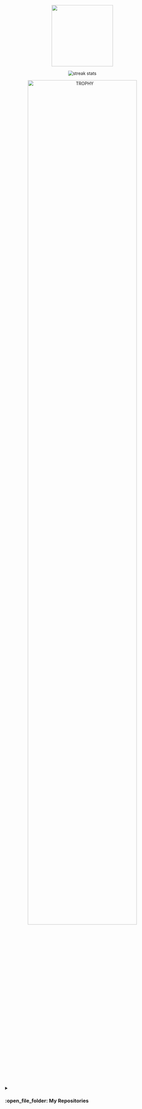   <div align=center>
    <a href="https://github.com/ItzMeHyper/github-readme-stats">
      <img height=200 align="center" src="https://github-readme-stats.vercel.app/api/top-langs/?username=ItzMeHyper&hide=c%23,powershell,Mathematica,Ruby,Objective-C,Objective-C%2b%2b,Cuda&title_color=61dafb&text_color=ffffff&icon_color=61dafb&bg_color=20232a&langs_count=8&layout=compact&border_color=61dafb&hide_border=true&size_weight=0.5&count_weight=0.5" />
    </a>


   <img align="center"
                src="https://github-readme-streak-stats.herokuapp.com/?user=ItzMeHyper&theme=react&border_radius=10"
                alt="streak stats" />
                
  </div>

<!--- trophy (start) -->
<div align=center>
  <a href="https://github.com/ryo-ma/github-profile-trophy" title="Go to Source">
      <img align="center" width=84% src="https://github-profile-trophy.vercel.app/?username=ItzMeHyper&theme=radical&row=1&column=7&margin-h=15&margin-w=5&no-bg=true" alt="TROPHY" />
    </a>
</div>
<!--- trophy (start) -->



<details><summary><h3> :open_file_folder: My Repositories </h3></summary>

----
	
<div>
  <p align="center">
	<a href="https://github.com/ItzMeHyper/LangTranslator-Hyper">
      		<img src="https://github-readme-stats.vercel.app/api/pin/?username=ItzMeHyper&repo=LangTranslator-Hyper&theme=tokyonight" alt="GitHub Stats" />
    	</a>
	<a href="https://github.com/ItzMeHyper/Nasa_Hackathon">
      		<img src="https://github-readme-stats.vercel.app/api/pin/?username=ItzMeHyper&repo=Nasa_Hackathon&theme=tokyonight" alt="GitHub Stats" />
    	</a>
    	<a href="https://github.com/ItzMeHyper/Strees_Testing">
      		<img src="https://github-readme-stats.vercel.app/api/pin/?username=ItzMeHyper&repo=Strees_Testing&theme=tokyonight" alt="GitHub Stats" />
    	</a>
    	<a href="https://github.com/ItzMeHyper/CP-Templates">
      		<img src="https://github-readme-stats.vercel.app/api/pin/?username=ItzMeHyper&repo=CP-Templates&theme=tokyonight" alt="GitHub Stats" />
    	</a>
    	<a href="https://github.com/ItzMeHyper/Codeforces-Polygon-Template">
      		<img src="https://github-readme-stats.vercel.app/api/pin/?username=ItzMeHyper&repo=Codeforces-Polygon-Template&theme=tokyonight" alt="GitHub Stats" />
    	</a>
	<a href="https://github.com/ItzMeHyper/Some-Linux-Commands">
      		<img src="https://github-readme-stats.vercel.app/api/pin/?username=ItzMeHyper&repo=Some-Linux-Commands&theme=tokyonight" alt="GitHub Stats" />
    	</a>
	<a href="https://github.com/ItzMeHyper/Shorten-Link">
      		<img src="https://github-readme-stats.vercel.app/api/pin/?username=ItzMeHyper&repo=Shorten-Link&theme=tokyonight" alt="GitHub Stats" />
    	</a>
	<a href="https://github.com/ItzMeHyper/ItzMeHyper">
      		<img src="https://github-readme-stats.vercel.app/api/pin/?username=ItzMeHyper&repo=ItzMeHyper&theme=tokyonight" alt="GitHub Stats" />
    	</a>
	<a href="https://github.com/ItzMeHyper/Competitive-Programming-Session-Content">
      		<img src="https://github-readme-stats.vercel.app/api/pin/?username=ItzMeHyper&repo=Competitive-Programming-Session-Content&theme=tokyonight" alt="GitHub Stats" />
    	</a>
	<a href="https://github.com/ItzMeHyper/VS-Code-for-CP">
      		<img src="https://github-readme-stats.vercel.app/api/pin/?username=ItzMeHyper&repo=VS-Code-for-CP&theme=tokyonight" alt="GitHub Stats" />
    	</a>
	<a href="https://github.com/ItzMeHyper/Sorting-Algorithms">
      		<img src="https://github-readme-stats.vercel.app/api/pin/?username=ItzMeHyper&repo=Sorting-Algorithms&theme=tokyonight" alt="GitHub Stats" />
    	</a>
	<a href="https://github.com/ItzMeHyper/board-link-generator">
      		<img src="https://github-readme-stats.vercel.app/api/pin/?username=ItzMeHyper&repo=board-link-generator&theme=tokyonight" alt="GitHub Stats" />
    	</a>
	<a href="https://github.com/ItzMeHyper/Tic-Tac-Toe-GUI">
      		<img src="https://github-readme-stats.vercel.app/api/pin/?username=ItzMeHyper&repo=Tic-Tac-Toe-GUI&theme=tokyonight" alt="GitHub Stats" />
    	</a>
	<a href="https://github.com/ItzMeHyper/PhoneBook-System">
      		<img src="https://github-readme-stats.vercel.app/api/pin/?username=ItzMeHyper&repo=PhoneBook-System&theme=tokyonight" alt="GitHub Stats" />
    	</a>
	<a href="https://github.com/ItzMeHyper/Codeforces-Sheet-Generator">
      		<img src="https://github-readme-stats.vercel.app/api/pin/?username=ItzMeHyper&repo=Codeforces-Sheet-Generator&theme=tokyonight" alt="GitHub Stats" />
    	</a>
	<a href="https://github.com/ItzMeHyper/CP-Calendar">
      		<img src="https://github-readme-stats.vercel.app/api/pin/?username=ItzMeHyper&repo=CP-Calendar&theme=tokyonight" alt="GitHub Stats" />
    	</a>
	<a href="https://github.com/ItzMeHyper/Codeforces-Friends-Script">
      		<img src="https://github-readme-stats.vercel.app/api/pin/?username=ItzMeHyper&repo=Codeforces-Friends-Script&theme=tokyonight" alt="GitHub Stats" />
    	</a>
	<a href="https://github.com/ItzMeHyper/vJudge-Board-Scrapper">
      		<img src="https://github-readme-stats.vercel.app/api/pin/?username=ItzMeHyper&repo=vJudge-Board-Scrapper&theme=tokyonight" alt="GitHub Stats" />
    	</a>
	<a href="https://github.com/ItzMeHyper/CP-Templates-Snippets">
      		<img src="https://github-readme-stats.vercel.app/api/pin/?username=ItzMeHyper&repo=CP-Templates-Snippets&theme=tokyonight" alt="GitHub Stats" />
    	</a>
	<a href="https://github.com/ItzMeHyper/Udemy-Website">
      		<img src="https://github-readme-stats.vercel.app/api/pin/?username=ItzMeHyper&repo=Udemy-Website&theme=tokyonight" alt="GitHub Stats" />
    	</a>
  </p>
</div>
</details>

